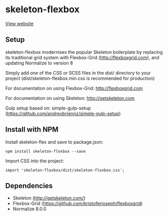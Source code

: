 # skeleton-flexbox

[View website](https://andreobriennz.github.io/skeleton-flexbox/)

## Setup
skeleton-flexbox modernises the popular Skeleton boilerplate by replacing its traditional grid system with Flexbox-Grid (http://flexboxgrid.com), and updating Normalize to version 8

Simply add one of the CSS or SCSS files in the dist/ directory to your project (dist/skeleton-flexbox.min.css is recommended for production)

For documentation on using Flexbox-Grid: http://flexboxgrid.com

For documentation on using Skeleton: http://getskeleton.com

Gulp setup based on: simple-gulp-setup (https://github.com/andreobriennz/simple-gulp-setup)

## Install with NPM
Install skeleton-flex and save to package.json:

`npm install skeleton-flexbox --save`

Import CSS into the project:

`import 'skeleton-flexbox/dist/skeleton-flexbox.css';`

## Dependencies
- Skeleton (http://getskeleton.com/)
- Flexbox-Grid (https://github.com/kristoferjoseph/flexboxgrid)
- Normalize 8.0.0
